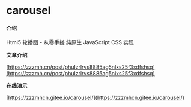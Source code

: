 # carousel

#### 介绍
Html5 轮播图 - 从零手搓 纯原生 JavaScript CSS 实现

 **文章介绍** 

 [https://zzzmh.cn/post/phulzrlrvs8885ag5nlxs25f3xdfshsq](https://zzzmh.cn/post/phulzrlrvs8885ag5nlxs25f3xdfshsq)


 **在线演示** 

 [https://zzzmhcn.gitee.io/carousel/](https://zzzmhcn.gitee.io/carousel/)
